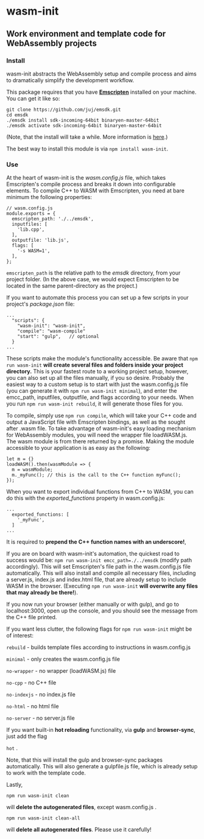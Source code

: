 # **wasm-init**

## Work environment and template code for WebAssembly projects

### **Install**

wasm-init abstracts the WebAssembly setup and compile process and aims to dramatically simplify the development workflow.


This package requires that you have [**Emscripten**](https://github.com/juj/emsdk.git) installed on your machine. You can get it like so:
```
git clone https://github.com/juj/emsdk.git
cd emsdk
./emsdk install sdk-incoming-64bit binaryen-master-64bit
./emsdk activate sdk-incoming-64bit binaryen-master-64bit
```
(Note, that the install will take a while. More information is [here](http://webassembly.org/getting-started/developers-guide/).)


The best way to install this module is via `npm install wasm-init`.


### **Use**

At the heart of wasm-init is the *wasm.config.js* file, which takes Emscripten's compile process and breaks it down into configurable elements. To compile C++ to WASM with Emscripten, you need at bare minimum the following properties:
```
// wasm.config.js
module.exports = {
  emscripten_path: './../emsdk',
  inputfiles: [
    'lib.cpp',
  ],
  outputfile: 'lib.js',
  flags: [
    '-s WASM=1',
  ],
};
```
`emscripten_path` is the relative path to the *emsdk* directory, from your project folder. (In the above case, we would expect Emscripten to be located in the same parent-directory as the project.)


If you want to automate this process you can set up a few scripts in your project's *package.json* file: 
```
...
  "scripts": {
    "wasm-init": "wasm-init",
    "compile": "wasm-compile"
    "start": "gulp",   // optional
  }
...
  ```
These scripts make the module's functionality accessible. Be aware that `npm run wasm-init` **will create several files and folders inside your project directory.** This is your fastest route to a working project setup, however, you can also set up all the files manually, if you so desire.
Probably the easiest way to a custom setup is to start with just the wasm.config.js file (you can generate it with `npm run wasm-init minimal`), and enter the emcc_path, inputfiles, outputfile, and flags according to your needs. When you run `npm run wasm-init rebuild`, it will generate those files for you.

To compile, simply use `npm run compile`, which will take your C++ code and output a JavaScript file with Emscripten bindings, as well as the sought after .wasm file. To take advantage of wasm-init's easy loading mechanism for WebAssembly modules, you will need the wrapper file loadWASM.js. The wasm module is from there returned by a promise. Making the module accessible to your application is as easy as the following:
```
let m = {}
loadWASM().then(wasmModule => {
  m = wasmModule;
  m._myFunc(); // this is the call to the C++ function myFunc();
});
```

When you want to export individual functions from C++ to WASM, you can do this with the *exported_functions* property in wasm.config.js:
```
...
  exported_functions: [
    '_myFunc',
  ]
...
```
It is required to **prepend the C++ function names with an underscore!**, 

If you are on board with wasm-init's automation, the quickest road to success would be:
`npm run wasm-init emcc_path=./../emsdk` (modify path accordingly). This will set Emscripten's file path in the wasm.config.js file automatically. This will also install and compile all necessary files, including a server.js, index.js and index.html file, that are already setup to include WASM in the browser. (Executing `npm run wasm-init` **will overwrite any files that may already be there!**).

If you now run your browser (either manually or with gulp), and go to localhost:3000, open up the console, and you should see the message from the C++ file printed.
 

If you want less clutter, the following flags for `npm run wasm-init` might be of interest: 

`rebuild`     - builds template files according to instructions in wasm.config.js

`minimal`     - only creates the wasm.config.js file

`no-wrapper`  - no wrapper (loadWASM.js) file

`no-cpp`      - no C++ file

`no-indexjs`  - no index.js file

`no-html`     - no html file

`no-server`   - no server.js file


If you want built-in **hot reloading** functionality, via **gulp** and **browser-sync**, just add the flag 

`hot` .

Note, that this will install the gulp and browser-sync packages automatically. This will also generate a gulpfile.js file, which is already setup to work with the template code.


Lastly,

`npm run wasm-init clean`

will **delete the autogenerated files**, except wasm.config.js .

`npm run wasm-init clean-all`

will **delete all autogenerated files**. Please use it carefully!

